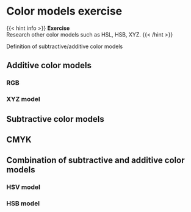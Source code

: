 # Color models exercise

{{< hint info >}}
**Exercise**  
Research other color models such as HSL, HSB, XYZ.
{{< /hint >}}

Definition of subtractive/additive color models

## Additive color models

### RGB

### XYZ model

## Subtractive color models

## CMYK

## Combination of subtractive and additive color models

### HSV model

### HSB model



